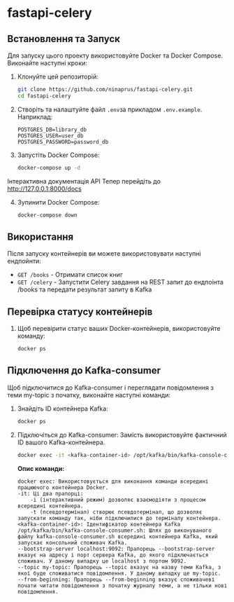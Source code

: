 # fastapi-celery

## Встановлення та Запуск

Для запуску цього проекту використовуйте Docker та Docker Compose. Виконайте наступні кроки:

1. Клонуйте цей репозиторій:

    ```bash
    git clone https://github.com/ninaprus/fastapi-celery.git
    cd fastapi-celery
    ```

2. Створіть та налаштуйте файл `.env`за прикладом `.env.example`. Наприклад:
    ```env
    POSTGRES_DB=library_db
    POSTGRES_USER=user_db
    POSTGRES_PASSWORD=password_db
    ```

3. Запустіть Docker Compose:

    ```bash
    docker-compose up -d
    ```

Інтерактивна документація API
Тепер перейдіть до http://127.0.0.1:8000/docs

4. Зупинити Docker Compose:

    ```bash
    docker-compose down
    ```

## Використання

Після запуску контейнерів ви можете використовувати наступні ендпойнти:

- `GET /books` - Отримати список книг
- `GET /celery` - Запустити Celery завдання на REST запит до ендпоінта /books та передати результат запиту в Kafka

## Перевірка статусу контейнерів
1. Щоб перевірити статус ваших Docker-контейнерів, використовуйте команду:

    ```bash
    docker ps
    ```

## Підключення до Kafka-consumer
Щоб підключитися до Kafka-consumer і переглядати повідомлення з теми my-topic з початку, виконайте наступні команди:

1. Знайдіть ID контейнера Kafka:

    ```bash
    docker ps
    ```
2. Підключіться до Kafka-consumer:
    Замість <kafka-container-id> використовуйте фактичний ID вашого Kafka-контейнера.

    ```bash
    docker exec -it <kafka-container-id> /opt/kafka/bin/kafka-console-consumer.sh --bootstrap-server localhost:9092 --topic my-topic --from-beginning
    ```


    **Опис команди:**

    ```
    docker exec: Використовується для виконання команди всередині працюючого контейнера Docker.
    -it: Ці два прапорці:
        -i (інтерактивний режим) дозволяє взаємодіяти з процесом всередині контейнера.
        -t (псевдотермінал) створює псевдотермінал, що дозволяє запускати команду так, ніби підключилися до терміналу контейнера.
    <kafka-container-id>: Ідентифікатор контейнера Kafka
    /opt/kafka/bin/kafka-console-consumer.sh: Шлях до виконуваного файлу kafka-console-consumer.sh всередині контейнера Kafka, який запускає консольний споживач Kafka.
    --bootstrap-server localhost:9092: Прапорець --bootstrap-server вказує на адресу і порт сервера Kafka, до якого підключається споживач. У даному випадку це localhost з портом 9092.
    --topic my-topic: Прапорець --topic вказує на назву теми Kafka, з якої буде споживатися повідомлення. У даному випадку це my-topic.
    --from-beginning: Прапорець --from-beginning вказує споживачеві почати читати повідомлення з початку журналу теми, а не тільки нові повідомлення.
    ```